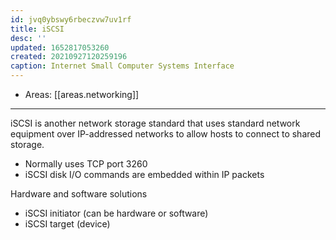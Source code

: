 ```yaml
---
id: jvq0ybswy6rbeczvw7uv1rf
title: iSCSI
desc: ''
updated: 1652817053260
created: 20210927120259196
caption: Internet Small Computer Systems Interface
---
```


- Areas: [[areas.networking]]

---

iSCSI is another network storage standard that uses standard network equipment over IP-addressed networks to allow hosts to connect to shared storage.

- Normally uses TCP port 3260
- iSCSI disk I/O commands are embedded within IP packets

Hardware and software solutions

- iSCSI initiator (can be hardware or software)
- iSCSI target (device)
